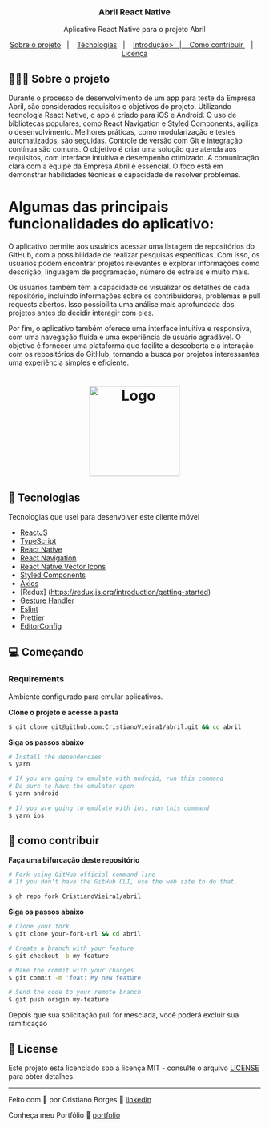 <h3 align="center">
  Abril React Native
</h3>

<p align="center">Aplicativo React Native para o projeto Abril</p>

<p align="center">
  <a href="#%EF%B8%8F-about-the-project">Sobre o projeto</a>&nbsp;&nbsp;&nbsp;|&nbsp;&nbsp;&nbsp;
  <a href="#-technologies">Técnologias</a>&nbsp;&nbsp;&nbsp;|&nbsp;&nbsp;&nbsp;
  <a href="#-getting-started">Introdução>&nbsp;&nbsp;&nbsp;|&nbsp;&nbsp;&nbsp;
  <a href="#-how-to-contribute">Como contribuir </a>&nbsp;&nbsp;&nbsp;|&nbsp;&nbsp;&nbsp;
  <a href="#-license">Licença</a>
</p>

## 💇🏻‍♂️ Sobre o projeto

Durante o processo de desenvolvimento de um app para teste da Empresa Abril, são considerados requisitos e objetivos do projeto. Utilizando tecnologia React Native, o app é criado para iOS e Android. O uso de bibliotecas populares, como React Navigation e Styled Components, agiliza o desenvolvimento. Melhores práticas, como modularização e testes automatizados, são seguidas. Controle de versão com Git e integração contínua são comuns. O objetivo é criar uma solução que atenda aos requisitos, com interface intuitiva e desempenho otimizado. A comunicação clara com a equipe da Empresa Abril é essencial. O foco está em demonstrar habilidades técnicas e capacidade de resolver problemas.

# Algumas das principais funcionalidades do aplicativo:

O aplicativo permite aos usuários acessar uma listagem de repositórios do GitHub, com a possibilidade de realizar pesquisas específicas. Com isso, os usuários podem encontrar projetos relevantes e explorar informações como descrição, linguagem de programação, número de estrelas e muito mais.

Os usuários também têm a capacidade de visualizar os detalhes de cada repositório, incluindo informações sobre os contribuidores, problemas e pull requests abertos. Isso possibilita uma análise mais aprofundada dos projetos antes de decidir interagir com eles.

Por fim, o aplicativo também oferece uma interface intuitiva e responsiva, com uma navegação fluida e uma experiência de usuário agradável. O objetivo é fornecer uma plataforma que facilite a descoberta e a interação com os repositórios do GitHub, tornando a busca por projetos interessantes uma experiência simples e eficiente.

<h1 align="center">
  <img alt="Logo" src="./src/assets/screen.gif" width="180px">
</h1>

## 🚀 Tecnologias

Tecnologias que usei para desenvolver este cliente móvel

- [ReactJS](https://reactjs.org/)
- [TypeScript](https://www.typescriptlang.org/)
- [React Native](https://reactnative.dev/)
- [React Navigation](https://reactnavigation.org/)
- [React Native Vector Icons](https://github.com/oblador/react-native-vector-icons)
- [Styled Components](https://styled-components.com/)
- [Axios](https://github.com/axios/axios)
- [Redux] (https://redux.js.org/introduction/getting-started)
- [Gesture Handler](https://docs.swmansion.com/react-native-gesture-handler/docs/)
- [Eslint](https://eslint.org/)
- [Prettier](https://prettier.io/)
- [EditorConfig](https://editorconfig.org/)

## 💻 Começando

### Requirements

Ambiente configurado para emular aplicativos.

**Clone o projeto e acesse a pasta**

```bash
$ git clone git@github.com:CristianoVieira1/abril.git && cd abril
```

**Siga os passos abaixo**

```bash
# Install the dependencies
$ yarn

# If you are going to emulate with android, run this command
# Be sure to have the emulator open
$ yarn android

# If you are going to emulate with ios, run this command
$ yarn ios
```

## 🤔 como contribuir

**Faça uma bifurcação deste repositório**

```bash
# Fork using GitHub official command line
# If you don't have the GitHub CLI, use the web site to do that.

$ gh repo fork CristianoVieira1/abril
```

**Siga os passos abaixo**

```bash
# Clone your fork
$ git clone your-fork-url && cd abril

# Create a branch with your feature
$ git checkout -b my-feature

# Make the commit with your changes
$ git commit -m 'feat: My new feature'

# Send the code to your remote branch
$ git push origin my-feature
```

Depois que sua solicitação pull for mesclada, você poderá excluir sua ramificação

## 📝 License

Este projeto está licenciado sob a licença MIT - consulte o arquivo [LICENSE](LICENSE) para obter detalhes.

---

Feito com 💜 por Cristiano Borges 👋 [linkedin](https://www.linkedin.com/in/cristianobv/)

Conheça meu Portfólio 🚀 [portfolio](https://cristianovieira1.github.io/portfolio/)
